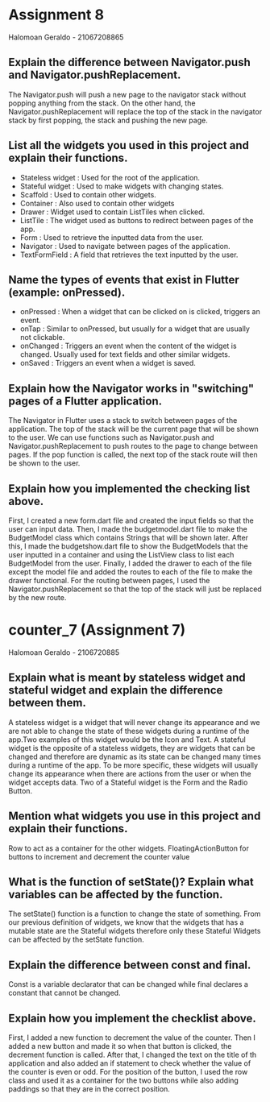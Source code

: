 # Assignment 8

Halomoan Geraldo - 21067208865

## Explain the difference between Navigator.push and Navigator.pushReplacement.
The Navigator.push will push a new page to the navigator stack without popping anything from the stack. On the other hand, the Navigator.pushReplacement will replace the top of the stack in the navigator stack by first popping, the stack and pushing the new page.

## List all the widgets you used in this project and explain their functions.
- Stateless widget : Used for the root of the application.
- Stateful widget : Used to make widgets with changing states.
- Scaffold : Used to contain other widgets.
- Container : Also used to contain other widgets
- Drawer : Widget used to contain ListTiles when clicked.
- ListTile : The widget used as buttons to redirect between pages of the app.
- Form : Used to retrieve the inputted data from the user.
- Navigator : Used to navigate between pages of the application.
- TextFormField :  A field that retrieves the text inputted by the user.

## Name the types of events that exist in Flutter (example: onPressed).
- onPressed : When a widget that can be clicked on is clicked, triggers an event.
- onTap : Similar to onPressed, but usually for a widget that are usually not clickable.
- onChanged : Triggers an event when the content of the widget is changed. Usually used for text fields and other similar widgets.
- onSaved : Triggers an event when a widget is saved.

## Explain how the Navigator works in "switching" pages of a Flutter application.
The Navigator in Flutter uses a stack to switch between pages of the application. The top of the stack will be the current page that will be shown to the user. We can use functions such as Navigator.push and Navigator.pushReplacement to push routes to the page to change between pages. If the pop function is called, the next top of the stack route will then be shown to the user.

## Explain how you implemented the checking list above.
First, I created a new form.dart file and created the input fields so that the user can input data. Then, I made the budgetmodel.dart file to make the BudgetModel class which contains Strings that will be shown later. After this, I made the budgetshow.dart file to show the BudgetModels that the user inputted in a container and using the ListView class to list each BudgetModel from the user. Finally, I added the drawer to each of the file except the model file and added the routes to each of the file to make the drawer functional. For the routing between pages, I used the Navigator.pushReplacement so that the top of the stack will just be replaced by the new route. 


# counter_7 (Assignment 7)

Halomoan Geraldo - 2106720885

## Explain what is meant by stateless widget and stateful widget and explain the difference between them.
A stateless widget is a widget that will never change its appearance and we are not able to change the state of these widgets during a runtime of the app.Two examples of this widget would be the Icon and Text. A stateful widget is the opposite of a stateless widgets, they are widgets that can be changed and therefore are dynamic as its state can be changed many times during a runtime of the app. To be more specific, these widgets will usually change its appearance when there are actions from the user or when the widget accepts data. Two of a Stateful widget is the Form and the Radio Button.

## Mention what widgets you use in this project and explain their functions.
Row to act as a container for the other widgets.
FloatingActionButton for buttons to increment and decrement the counter value

## What is the function of setState()? Explain what variables can be affected by the function.
The setState() function is a function to change the state of something. From our previous definition of widgets, we know that the widgets that has a mutable state are the Stateful widgets therefore only these Stateful Widgets can be affected by the setState function.

## Explain the difference between const and final.
Const is a variable declarator that can be changed while final declares a constant that cannot be changed.

## Explain how you implement the checklist above.
First, I added a new function to decrement the value of the counter. Then I added a new button and made it so when that button is clicked, the decrement function is called. After that, I changed the text on the title of th application and also added an if statement to check whether the value of the counter is even or odd. For the position of the button, I used the row class and used it as a container for the two buttons while also adding paddings so that they are in the correct position.